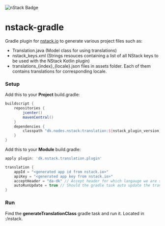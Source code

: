 ![nStack Badge](https://maven-badges.herokuapp.com/maven-central/dk.nodes.nstack/translation/badge.svg)

# nstack-gradle

Gradle plugin for [nstack.io](https://nstack.io) to generate various project files such as:

+ Translation.java (Model class for using translations)
+ nstack_keys.xml (Strings resouces containing a list of all NStack keys to be used with the NStack Kotlin plugin)
+ translations_{index}_{locale}.json files in assets folder. Each of them contains translations for corresponding locale.

### Setup

Add this to your **Project** build.gradle:
```groovy
buildscript {
    repositories {
        jcenter()
        mavenCentral()
    }
    dependencies {
        classpath "dk.nodes.nstack:translation:${nstack_plugin_version}"
    }
}
```

Add this to your **Module** build.gradle:

```groovy
apply plugin: 'dk.nstack.translation.plugin'

translation {
    appId = "<generated app id from nstack.io>"
    apiKey = "<generated app key from nstack.io>"
    acceptHeader = "da-dk" // Accept header for which langauge we are selecting
    autoRunUpdate = true // Should the gradle task auto update the translation assets/keys
}
```

### Run

Find the **generateTranslationClass** gradle task and run it. Located in :<project>/nstack.
